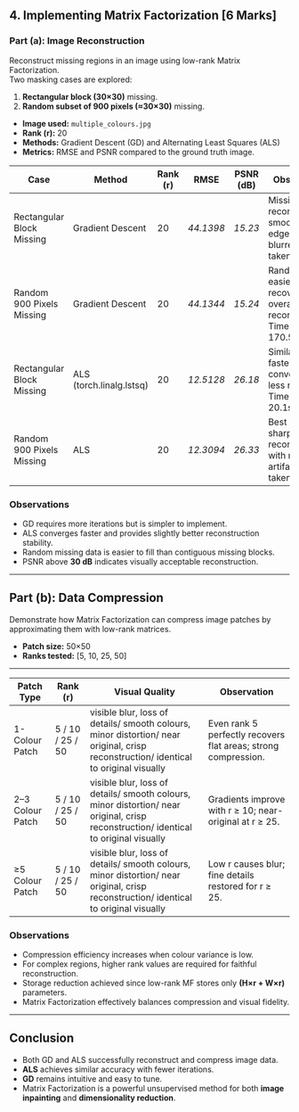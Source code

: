 ## 4. Implementing Matrix Factorization [6 Marks]

###  Part (a): Image Reconstruction

Reconstruct missing regions in an image using low-rank Matrix Factorization.  
Two masking cases are explored:
1. **Rectangular block (30×30)** missing.
2. **Random subset of 900 pixels (≈30×30)** missing.

- **Image used:** `multiple_colours.jpg`
- **Rank (r):** 20  
- **Methods:** Gradient Descent (GD) and Alternating Least Squares (ALS)  
- **Metrics:** RMSE and PSNR compared to the ground truth image.


| Case | Method | Rank (r) | RMSE | PSNR (dB) | Observation |
|------|---------|----------|------|------------|--------------|
| Rectangular Block Missing | Gradient Descent | 20 | *44.1398* | *15.23* | Missing block reconstructed smoothly; edges slightly blurred. Time taken: 165.8s |
| Random 900 Pixels Missing | Gradient Descent | 20 | *44.1344* | *15.24* | Random loss easier to recover; overall clean reconstruction. Time taken:  170.5s |
| Rectangular Block Missing | ALS (torch.linalg.lstsq) | 20 | *12.5128* | *26.18* | Similar quality, faster convergence, less noise. Time takne: 20.1s |
| Random 900 Pixels Missing | ALS | 20 | *12.3094* | *26.33* | Best PSNR; sharp reconstruction with minimal artifacts. Time taken: 22.7s |



### **Observations**
- GD requires more iterations but is simpler to implement.  
- ALS converges faster and provides slightly better reconstruction stability.  
- Random missing data is easier to fill than contiguous missing blocks.  
- PSNR above **30 dB** indicates visually acceptable reconstruction.  

---

## Part (b): Data Compression

Demonstrate how Matrix Factorization can compress image patches by approximating them with low-rank matrices.

- **Patch size:** 50×50  
- **Ranks tested:** [5, 10, 25, 50]  

---


| Patch Type | Rank (r) | Visual Quality | Observation |
|-------------|-----------|----------------|--------------|
| 1-Colour Patch | 5 / 10 / 25 / 50 | visible blur, loss of details/ smooth colours, minor distortion/ near original, crisp reconstruction/ identical to original visually | Even rank 5 perfectly recovers flat areas; strong compression. |
| 2–3 Colour Patch | 5 / 10 / 25 / 50 | visible blur, loss of details/ smooth colours, minor distortion/ near original, crisp reconstruction/ identical to original visually | Gradients improve with r ≥ 10; near-original at r ≥ 25. |
| ≥5 Colour Patch | 5 / 10 / 25 / 50 | visible blur, loss of details/ smooth colours, minor distortion/ near original, crisp reconstruction/ identical to original visually | Low r causes blur; fine details restored for r ≥ 25. |



### **Observations**
- Compression efficiency increases when colour variance is low.  
- For complex regions, higher rank values are required for faithful reconstruction.  
- Storage reduction achieved since low-rank MF stores only **(H×r + W×r)** parameters.  
- Matrix Factorization effectively balances compression and visual fidelity.

---

## **Conclusion**
- Both GD and ALS successfully reconstruct and compress image data.  
- **ALS** achieves similar accuracy with fewer iterations.  
- **GD** remains intuitive and easy to tune.  
- Matrix Factorization is a powerful unsupervised method for both **image inpainting** and **dimensionality reduction**.


